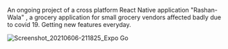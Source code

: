 An ongoing project of a cross platform React Native application "Rashan-Wala" , a grocery application for small grocery vendors affected badly due to covid 19.
Getting new features everyday.


![Screenshot_20210606-211825_Expo Go](https://user-images.githubusercontent.com/73407426/120931511-871a0b80-c70f-11eb-9684-e5ce642cb0a4.jpg)
